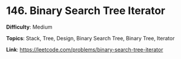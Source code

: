 # 146. Binary Search Tree Iterator

**Difficulty**: Medium

**Topics**: Stack, Tree, Design, Binary Search Tree, Binary Tree, Iterator

**Link**: https://leetcode.com/problems/binary-search-tree-iterator
